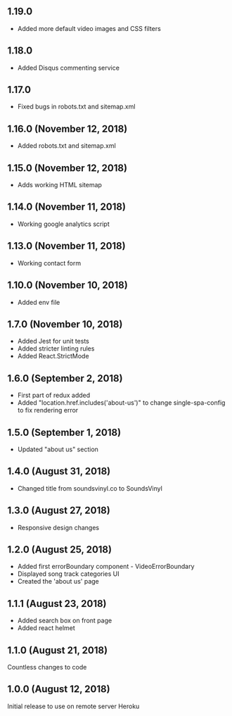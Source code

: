 ## 1.19.0

* Added more default video images and CSS filters

## 1.18.0

* Added Disqus commenting service

## 1.17.0

* Fixed bugs in robots.txt and sitemap.xml

## 1.16.0 (November 12, 2018)

* Added robots.txt and sitemap.xml

## 1.15.0 (November 12, 2018)

* Adds working HTML sitemap

## 1.14.0 (November 11, 2018)

* Working google analytics script

## 1.13.0 (November 11, 2018)

* Working contact form

## 1.10.0 (November 10, 2018)

* Added env file

## 1.7.0 (November 10, 2018)

* Added Jest for unit tests
* Added stricter linting rules
* Added React.StrictMode  

## 1.6.0 (September 2, 2018)

* First part of redux added
* Added "location.href.includes('about-us')" to change single-spa-config to fix rendering error

## 1.5.0 (September 1, 2018)

* Updated "about us" section

## 1.4.0 (August 31, 2018)

* Changed title from soundsvinyl.co to SoundsVinyl

## 1.3.0 (August 27, 2018)

* Responsive design changes

## 1.2.0 (August 25, 2018)

* Added first errorBoundary component - VideoErrorBoundary
* Displayed song track categories UI
* Created the 'about us' page

## 1.1.1 (August 23, 2018)

* Added search box on front page
* Added react helmet

## 1.1.0 (August 21, 2018)

Countless changes to code

## 1.0.0 (August 12, 2018)

Initial release to use on remote server Heroku

